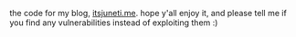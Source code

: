 the code for my blog, [itsjuneti.me](https://itsjuneti.me). hope y'all enjoy it, and please tell me if you find any vulnerabilities instead of exploiting them :)
